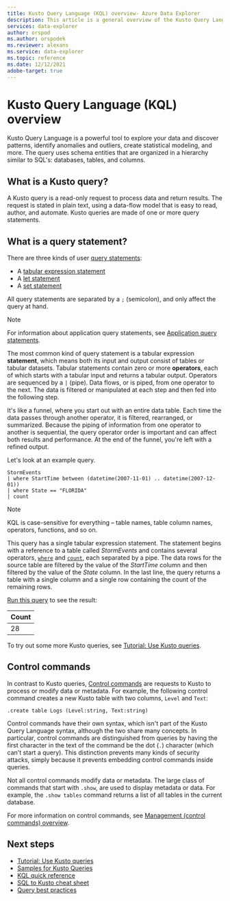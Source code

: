 ```yaml
---
title: Kusto Query Language (KQL) overview- Azure Data Explorer
description: This article is a general overview of the Kusto Query Language in Azure Data Explorer.
services: data-explorer
author: orspod
ms.author: orspodek
ms.reviewer: alexans
ms.service: data-explorer
ms.topic: reference
ms.date: 12/12/2021
adobe-target: true
---
```

# Kusto Query Language (KQL) overview

Kusto Query Language is a powerful tool to explore your data and discover patterns, identify anomalies and outliers, create statistical modeling, and more. The query uses schema entities that are organized in a hierarchy similar to SQL's: databases, tables, and columns.

## What is a Kusto query?

A Kusto query is a read-only request to process data and return results. The request is stated in plain text, using a data-flow model that is easy to read, author, and automate. Kusto queries are made of one or more query statements.

## What is a query statement?

There are three kinds of user [query statements](statements.md):

* A [tabular expression statement](tabularexpressionstatements.md)
* A [let statement](letstatement.md) 
* A [set statement](setstatement.md)

All query statements are separated by a `;` (semicolon), and only affect the query at hand.

>[!NOTE]
> For information about application query statements, see [Application query statements](statements.md#application-query-statements).

The most common kind of query statement is a tabular expression **statement**, which means both its input and output consist of tables or tabular datasets. Tabular statements contain zero or more **operators**, each of which starts with a tabular input and returns a tabular output. Operators are sequenced by a `|` (pipe). Data flows, or is piped, from one operator to the next. The data is filtered or manipulated at each step and then fed into the following step. 

It's like a funnel, where you start out with an entire data table. Each time the data passes through another operator, it is filtered, rearranged, or summarized. Because the piping of information from one operator to another is sequential, the query operator order is important and can affect both results and performance. At the end of the funnel, you're left with a refined output.

Let's look at an example query.

```kusto
StormEvents 
| where StartTime between (datetime(2007-11-01) .. datetime(2007-12-01))
| where State == "FLORIDA"  
| count 
```

> [!NOTE]
> KQL is case-sensitive for everything – table names, table column names, operators, functions, and so on.

This query has a single tabular expression statement. The statement begins with a reference to a table called *StormEvents* and contains several operators, [`where`](whereoperator.md) and [`count`](countoperator.md), each separated by a pipe. The data rows for the source table are filtered by the value of the *StartTime* column and then filtered by the value of the *State* column. In the last line, the query returns a table with a single column and a single row containing the count of the remaining rows.

[Run this query](https://dataexplorer.azure.com/clusters/help/databases/Samples?query=H4sIAAAAAAAAAwsuyS/KdS1LzSspVuCqUSjPSC1KVQguSSwqCcnMTVVISi0pT03NU9BISSxJLQGKaBgZGJjrGhrqGhhqKujpKaCJG4HENZENKklVsLVVUHLz8Q/ydHFUUgDZkpxfmlcCAIItD6l6AAAA)
to see the result:

|Count|
|-----|
|   28|

To try out some more Kusto queries, see [Tutorial: Use Kusto queries](tutorial.md).

## Control commands

In contrast to Kusto queries, [Control commands](../management/index.md) are requests to Kusto to process or modify data or metadata. For example, the following control command creates a new Kusto table with two columns, `Level` and `Text`:

```kusto
.create table Logs (Level:string, Text:string)
```

Control commands have their own syntax, which isn't part of the Kusto Query Language syntax, although the two share many concepts. In particular, control commands are distinguished from queries by having the first character in the text of the command be the dot (`.`) character (which can't start a query).
This distinction prevents many kinds of security attacks, simply because it prevents embedding control commands inside queries.

Not all control commands modify data or metadata. The large class of commands that start with `.show`, are used to display metadata or data. For example, the `.show tables` command returns a list of all tables in the current database.

For more information on control commands, see [Management (control commands) overview](../management/index.md).

## Next steps

* [Tutorial: Use Kusto queries](tutorial.md)
* [Samples for Kusto Queries](samples.md)
* [KQL quick reference](../../kql-quick-reference.md)
* [SQL to Kusto cheat sheet](sqlcheatsheet.md)
* [Query best practices](best-practices.md)
